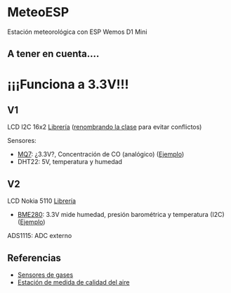 # MeteoESP

Estación meteorológica con ESP Wemos D1 Mini

## A tener en cuenta....

# ¡¡¡Funciona a 3.3V!!!

## V1

LCD I2C 16x2 [Librería](https://github.com/HobbytronicsPK/ESP8266-I2C-LCD1602) ([renombrando la clase](https://github.com/javacasm/ESP8266-I2C-LCD1602) para evitar conflictos)

Sensores:
* [MQ7](https://www.sparkfun.com/products/9403): ¿3.3V?, Concentración de CO (analógico) ([Ejemplo](https://learn.sparkfun.com/tutorials/hazardous-gas-monitor?_ga=2.44603748.1795368896.1497390302-1920885004.1497390302))
* DHT22: 5V, temperatura y humedad



## V2

LCD Nokia 5110 [Librería](https://github.com/mcauser/WeMos-D1-mini-Nokia-5110-PCD8544)

* [BME280](https://learn.adafruit.com/adafruit-bme280-humidity-barometric-pressure-temperature-sensor-breakout?view=all): 3.3V mide humedad, presión barométrica y temperatura (I2C) ([Ejemplo](https://github.com/TheAustrian/Wemos-D1-Mini-BME280-Weather-Station))

ADS1115: ADC externo


## Referencias

* [Sensores de gases](https://playground.arduino.cc/Main/MQGasSensors)
* [Estación de medida de  calidad del aire](https://biohackingitm.wordpress.com/2017/06/13/avences-en-nuestra-central-de-monitoreo-de-calidad-de-aire-de-bajo-costo-con-sensores-mq-parte-i/)
